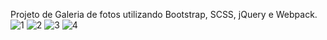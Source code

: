Projeto de Galeria de fotos utilizando Bootstrap, SCSS, jQuery e Webpack.
![1](https://user-images.githubusercontent.com/62525562/129249565-7aeba661-15c8-4dd4-b460-76116a8f68f2.PNG)
![2](https://user-images.githubusercontent.com/62525562/129249575-c40cf2c4-af4a-457d-a2a7-2aac60bffd71.PNG)
![3](https://user-images.githubusercontent.com/62525562/129249578-4bc1294e-2718-4a78-ad72-8dba857825cd.PNG)
![4](https://user-images.githubusercontent.com/62525562/129249579-6517e66f-f2e9-4df1-88b1-1e2ef23b69c3.PNG)

